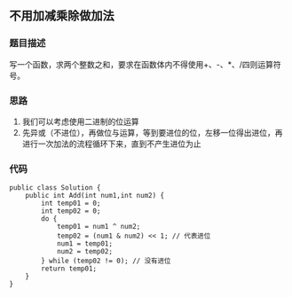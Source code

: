 ## 不用加减乘除做加法

### 题目描述
写一个函数，求两个整数之和，要求在函数体内不得使用+、-、*、/四则运算符号。

### 思路
1. 我们可以考虑使用二进制的位运算
2. 先异或（不进位），再做位与运算，等到要进位的位，左移一位得出进位，再进行一次加法的流程循环下来，直到不产生进位为止

### 代码
    public class Solution {
        public int Add(int num1,int num2) {
            int temp01 = 0;
            int temp02 = 0;
    		do {
    			temp01 = num1 ^ num2;
    			temp02 = (num1 & num2) << 1; // 代表进位
    			num1 = temp01;
    			num2 = temp02;
    		} while (temp02 != 0); // 没有进位
    		return temp01;
        }
    }
